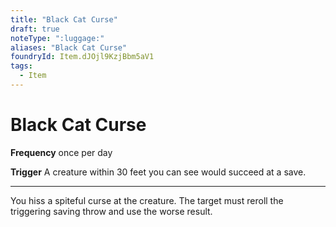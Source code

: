 ```yaml
---
title: "Black Cat Curse"
draft: true
noteType: ":luggage:"
aliases: "Black Cat Curse"
foundryId: Item.dJOjl9KzjBbm5aV1
tags:
  - Item
---
```


# Black Cat Curse

**Frequency** once per day

**Trigger** A creature within 30 feet you can see would succeed at a save.

* * *

You hiss a spiteful curse at the creature. The target must reroll the triggering saving throw and use the worse result.
